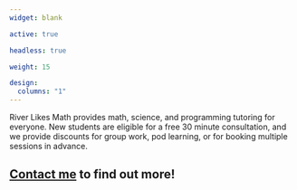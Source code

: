 ```yaml
--- 
widget: blank

active: true

headless: true

weight: 15

design: 
  columns: "1"
---
```

River Likes Math provides math, science, and programming tutoring for everyone. New students are eligible for a free 30 minute consultation, and we provide discounts for group work, pod learning, or for booking multiple sessions in advance.

 [Contact me](about/#contact) to find out more! 
---
